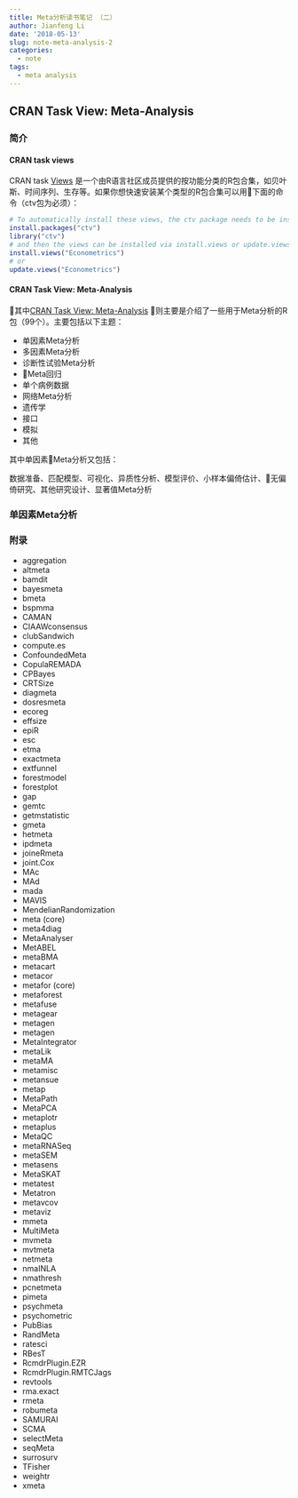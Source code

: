 ```yaml
---
title: Meta分析读书笔记 （二）
author: Jianfeng Li
date: '2018-05-13'
slug: note-meta-analysis-2
categories: 
  - note 
tags: 
  - meta analysis
---
```


## CRAN Task View: Meta-Analysis

### 简介

#### CRAN task views
CRAN task [Views](https://cran.r-project.org/web/views/) 是一个由R语言社区成员提供的按功能分类的R包合集，如贝叶斯、时间序列、生存等。如果你想快速安装某个类型的R包合集可以用下面的命令（ctv包为必须）：

```r
# To automatically install these views, the ctv package needs to be installed, e.g., via
install.packages("ctv")
library("ctv")
# and then the views can be installed via install.views or update.views (which first assesses which of the packages are already installed and up-to-date), e.g.,
install.views("Econometrics")
# or
update.views("Econometrics")
```
#### CRAN Task View: Meta-Analysis

其中[CRAN Task View: Meta-Analysis](https://CRAN.R-project.org/view=MetaAnalysis
) 则主要是介绍了一些用于Meta分析的R包（99个）。主要包括以下主题：

- 单因素Meta分析
- 多因素Meta分析
- 诊断性试验Meta分析
- Meta回归
- 单个病例数据
- 网络Meta分析
- 遗传学
- 接口
- 模拟
- 其他

其中单因素Meta分析又包括：

数据准备、匹配模型、可视化、异质性分析、模型评价、小样本偏倚估计、无偏倚研究、其他研究设计、显著值Meta分析

### 单因素Meta分析

### 附录

- aggregation
- altmeta
- bamdit
- bayesmeta
- bmeta
- bspmma
- CAMAN
- CIAAWconsensus
- clubSandwich
- compute.es
- ConfoundedMeta
- CopulaREMADA
- CPBayes
- CRTSize
- diagmeta
- dosresmeta
- ecoreg
- effsize
- epiR
- esc
- etma
- exactmeta
- extfunnel
- forestmodel
- forestplot
- gap
- gemtc
- getmstatistic
- gmeta
- hetmeta
- ipdmeta
- joineRmeta
- joint.Cox
- MAc
- MAd
- mada
- MAVIS
- MendelianRandomization
- meta (core)
- meta4diag
- MetaAnalyser
- MetABEL
- metaBMA
- metacart
- metacor
- metafor (core)
- metaforest
- metafuse
- metagear
- metagen
- metagen
- MetaIntegrator
- metaLik
- metaMA
- metamisc
- metansue
- metap
- MetaPath
- MetaPCA
- metaplotr
- metaplus
- MetaQC
- metaRNASeq
- metaSEM
- metasens
- MetaSKAT
- metatest
- Metatron
- metavcov
- metaviz
- mmeta
- MultiMeta
- mvmeta
- mvtmeta
- netmeta
- nmaINLA
- nmathresh
- pcnetmeta
- pimeta
- psychmeta
- psychometric
- PubBias
- RandMeta
- ratesci
- RBesT
- RcmdrPlugin.EZR
- RcmdrPlugin.RMTCJags
- revtools
- rma.exact
- rmeta
- robumeta
- SAMURAI
- SCMA
- selectMeta
- seqMeta
- surrosurv
- TFisher
- weightr
- xmeta

